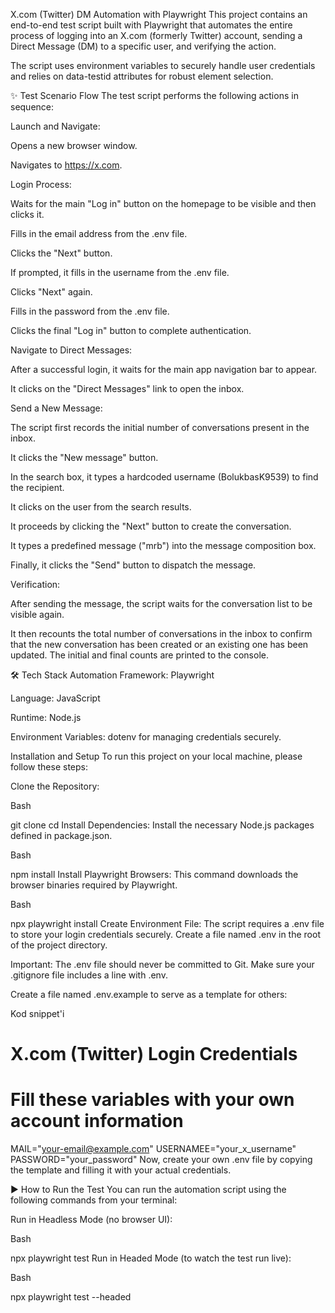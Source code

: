 X.com (Twitter) DM Automation with Playwright
This project contains an end-to-end test script built with Playwright that automates the entire process of logging into an X.com (formerly Twitter) account, sending a Direct Message (DM) to a specific user, and verifying the action.

The script uses environment variables to securely handle user credentials and relies on data-testid attributes for robust element selection.

✨ Test Scenario Flow
The test script performs the following actions in sequence:

Launch and Navigate:

Opens a new browser window.

Navigates to https://x.com.

Login Process:

Waits for the main "Log in" button on the homepage to be visible and then clicks it.

Fills in the email address from the .env file.

Clicks the "Next" button.

If prompted, it fills in the username from the .env file.

Clicks "Next" again.

Fills in the password from the .env file.

Clicks the final "Log in" button to complete authentication.

Navigate to Direct Messages:

After a successful login, it waits for the main app navigation bar to appear.

It clicks on the "Direct Messages" link to open the inbox.

Send a New Message:

The script first records the initial number of conversations present in the inbox.

It clicks the "New message" button.

In the search box, it types a hardcoded username (BolukbasK9539) to find the recipient.

It clicks on the user from the search results.

It proceeds by clicking the "Next" button to create the conversation.

It types a predefined message ("mrb") into the message composition box.

Finally, it clicks the "Send" button to dispatch the message.

Verification:

After sending the message, the script waits for the conversation list to be visible again.

It then recounts the total number of conversations in the inbox to confirm that the new conversation has been created or an existing one has been updated. The initial and final counts are printed to the console.

🛠️ Tech Stack
Automation Framework: Playwright

Language: JavaScript

Runtime: Node.js

Environment Variables: dotenv for managing credentials securely.

 Installation and Setup
To run this project on your local machine, please follow these steps:

Clone the Repository:

Bash

git clone <your-repository-url>
cd <project-folder>
Install Dependencies:
Install the necessary Node.js packages defined in package.json.

Bash

npm install
Install Playwright Browsers:
This command downloads the browser binaries required by Playwright.

Bash

npx playwright install
Create Environment File:
The script requires a .env file to store your login credentials securely. Create a file named .env in the root of the project directory.

Important: The .env file should never be committed to Git. Make sure your .gitignore file includes a line with .env.

Create a file named .env.example to serve as a template for others:

Kod snippet'i

# X.com (Twitter) Login Credentials
# Fill these variables with your own account information
MAIL="your-email@example.com"
USERNAMEE="your_x_username"
PASSWORD="your_password"
Now, create your own .env file by copying the template and filling it with your actual credentials.

▶ How to Run the Test
You can run the automation script using the following commands from your terminal:

Run in Headless Mode (no browser UI):

Bash

npx playwright test
Run in Headed Mode (to watch the test run live):

Bash

npx playwright test --headed
